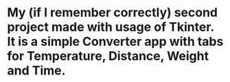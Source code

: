 # My (if I remember correctly) second project made with usage of Tkinter. It is a simple Converter app with tabs for Temperature, Distance, Weight and Time. 
